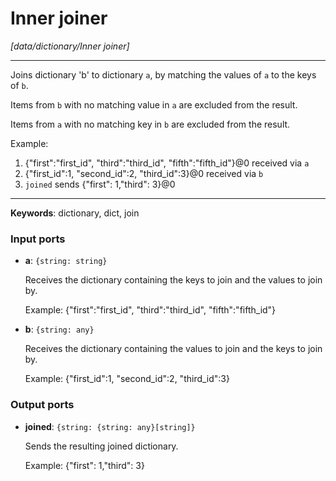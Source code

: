 # Inner joiner

_[data/dictionary/Inner joiner]_

---

Joins dictionary 'b' to dictionary `a`, by matching the values of `a` to the keys of `b`.  
  
Items from `b` with no matching value in `a` are excluded from the result.  
  
Items from `a` with no matching key in `b` are excluded from the result.  
  
Example:  
1. {"first":"first_id", "third":"third_id", "fifth":"fifth_id"}@0 received via `a`  
2. {"first_id":1, "second_id":2, "third_id":3}@0 received via `b`  
3. `joined` sends {"first": 1,"third": 3}@0  

---

__Keywords__: dictionary, dict, join

### Input ports

* __a__: ` {string: string} `

    Receives the dictionary containing the keys to join and the values to join by.
    
    Example:
    {"first":"first_id", "third":"third_id", "fifth":"fifth_id"}


* __b__: ` {string: any} `

    Receives the dictionary containing the values to join and the keys to join by.
    
    Example:
    {"first_id":1, "second_id":2, "third_id":3}

### Output ports

* __joined__: ` {string: {string: any}[string]} `

    Sends the resulting joined dictionary.
    
    Example:
    {"first": 1,"third": 3}


